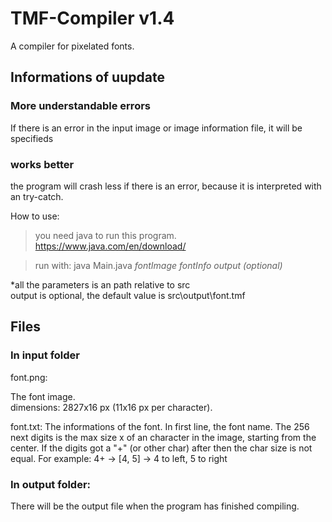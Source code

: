 # TMF-Compiler v1.4
A compiler for pixelated fonts.

## Informations of uupdate
### More understandable errors
If there is an error in the input image or image information file, it will be specifieds
### works better
the program will crash less if there is an error, because it is interpreted with an try-catch.


How to use:
> you need java to run this program. https://www.java.com/en/download/

> run with: java Main.java _fontImage_ _fontInfo_ _output (optional)_

*all the parameters is an path relative to src\
output is optional, the default value is src\output\font.tmf


## Files
### In input folder
font.png:

The font image.  
dimensions: 2827x16 px (11x16 px per character).


font.txt:
The informations of the font.
In first line, the font name. The 256 next digits is the max size x of an character in the image, starting from the center.
If the digits got a "+" (or other char) after then the char size is not equal. For example: 4+ -> [4, 5] -> 4 to left, 5 to right

### In output folder:
There will be the output file when the program has finished compiling.
